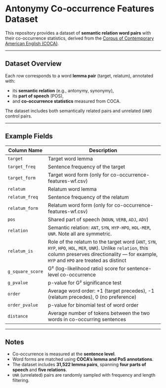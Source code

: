 # Antonymy Co-occurrence Features Dataset

This repository provides a dataset of **semantic relation word pairs** with their co-occurrence statistics, derived from the [Corpus of Contemporary American English (COCA)](https://www.english-corpora.org/coca/).

---

## Dataset Overview

Each row corresponds to a word **lemma pair** (target, relatum), annotated with:

- its **semantic relation** (e.g., antonymy, synonymy),
- its **part of speech** (POS),
- and **co-occurrence statistics** measured from COCA.

The dataset includes both semantically related pairs and unrelated (`UNR`) control pairs.

---

## Example Fields

| Column Name       | Description |
|-------------------|-------------|
| `target`          | Target word lemma |
| `target_freq`     | Sentence frequency of the target |
| `target_form`     | Target word form (only for co-occurrence-features-wf.csv) |
| `relatum`         | Relatum word lemma |
| `relatum_freq`    | Sentence frequency of the relatum |
| `relatum_form`    | Relatum word form (only for co-occurrence-features-wf.csv) |
| `pos`             | Shared part of speech (`NOUN`, `VERB`, `ADJ`, `ADV`) |
| `relation`        | Semantic relation: `ANT`, `SYN`, `HYP-HPO`, `HOL-MER`, `UNR`. Note all are symmetric. |
| `relatum_is`      | Role of the relatum to the target word (`ANT`, `SYN`, `HYP`, `HPO`, `HOL`, `MER`, `UNR`). Unlike `relation`, this column preserves directionality — for example, `HYP` and `HPO` are treated as distinct |
| `g_square_score`  | G² (log-likelihood ratio) score for sentence-level co-occurrence |
| `g_pvalue`        | p-value for G² significance test |
| `order`           | Average word order: +1 (target precedes), -1 (relatum precedes), 0 (no preference) |
| `order_pvalue`    | p-value for binomial test of word order |
| `distance`        | Average number of tokens between the two words in co-occurring sentences |

---

## Notes

- Co-occurrence is measured at the **sentence level**.
- Word forms are matched using **COCA’s lemma and PoS annotations**.
- The dataset includes **31,522 lemma pairs**, spanning **four parts of speech** and **five relations**.
- `UNR` (unrelated) pairs are randomly sampled with frequency and length filtering.



